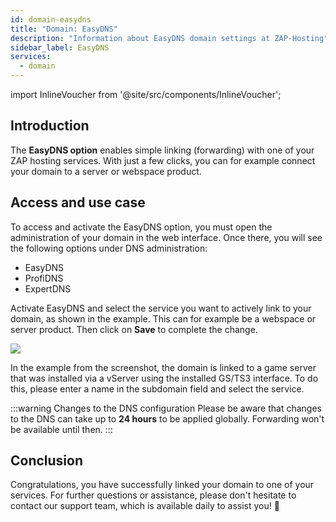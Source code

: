 ```yaml
---
id: domain-easydns
title: "Domain: EasyDNS"
description: "Information about EasyDNS domain settings at ZAP-Hosting"
sidebar_label: EasyDNS
services:
  - domain
---
```


import InlineVoucher from '@site/src/components/InlineVoucher';

## Introduction

The **EasyDNS option** enables simple linking (forwarding) with one of your ZAP hosting services. With just a few clicks, you can for example connect your domain to a server or webspace product. 



## Access and use case

To access and activate the EasyDNS option, you must open the administration of your domain in the web interface. Once there, you will see the following options under DNS administration: 

- EasyDNS
- ProfiDNS
- ExpertDNS

Activate EasyDNS and select the service you want to actively link to your domain, as shown in the example. This can for example be a webspace or server product. Then click on **Save** to complete the change. 

![](https://screensaver01.zap-hosting.com/index.php/s/spg7YHqAJb6Wqky/preview)

In the example from the screenshot, the domain is linked to a game server that was installed via a vServer using the installed GS/TS3 interface. To do this, please enter a name in the subdomain field and select the service. 

:::warning Changes to the DNS configuration
Please be aware that changes to the DNS can take up to **24 hours** to be applied globally. Forwarding won't be available until then.
:::



## Conclusion

Congratulations, you have successfully linked your domain to one of your services.  For further questions or assistance, please don't hesitate to contact our support team, which is available daily to assist you! 🙂

<InlineVoucher />
